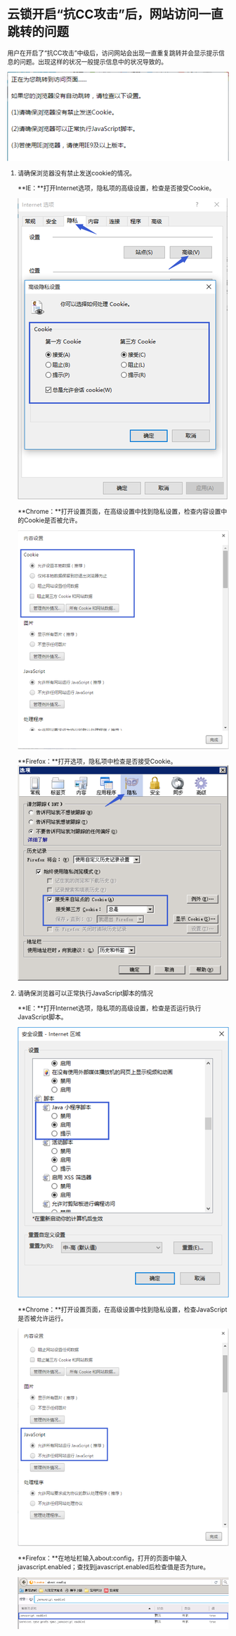 # 云锁开启“抗CC攻击”后，网站访问一直跳转的问题

用户在开启了“抗CC攻击”中级后，访问网站会出现一直重复跳转并会显示提示信息的问题。出现这样的状况一般提示信息中的状况导致的。

![](../.gitbook/assets/q2601.png)

1. 请确保浏览器没有禁止发送cookie的情况。

   **IE：**打开Internet选项，隐私项的高级设置，检查是否接受Cookie。

   ![](../.gitbook/assets/q2602.png)

   **Chrome：**打开设置页面，在高级设置中找到隐私设置，检查内容设置中的Cookie是否被允许。

   ![](../.gitbook/assets/q2603.png)

   **Firefox：**打开选项，隐私项中检查是否接受Cookie。 ![](../.gitbook/assets/q2604.png)

2. 请确保浏览器可以正常执行JavaScript脚本的情况

   **IE：**打开Internet选项，隐私项的高级设置，检查是否运行执行JavaScript脚本。

   ![](../.gitbook/assets/q2605.png)

   **Chrome：**打开设置页面，在高级设置中找到隐私设置，检查JavaScript是否被允许运行。

   ![](../.gitbook/assets/q2606.png)

   **Firefox：**在地址栏输入about:config，打开的页面中输入javascript.enabled；查找到javascript.enabled后检查值是否为ture。

   ![](../.gitbook/assets/q2607.png)

